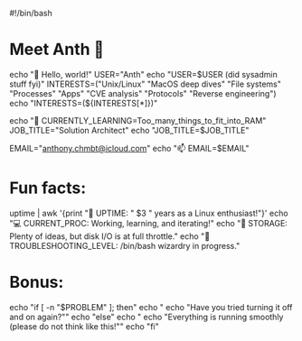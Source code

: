 #!/bin/bash
# Meet Anth 🐧

echo "👋 Hello, world!"
USER="Anth"
echo "USER=$USER (did sysadmin stuff fyi)"
INTERESTS=("Unix/Linux" "MacOS deep dives" "File systems" "Processes" "Apps" "CVE analysis" "Protocols" "Reverse engineering")
echo "INTERESTS=(${INTERESTS[*]})"

echo "🌱 CURRENTLY_LEARNING=Too_many_things_to_fit_into_RAM"
JOB_TITLE="Solution Architect"
echo "JOB_TITLE=$JOB_TITLE"

EMAIL="anthony.chmbt@icloud.com"
echo "📫 EMAIL=$EMAIL"

# Fun facts:
uptime | awk '{print "🚀 UPTIME: " $3 " years as a Linux enthusiast!"}'
echo "💻 CURRENT_PROC: Working, learning, and iterating!"
echo "💾 STORAGE: Plenty of ideas, but disk I/O is at full throttle."
echo "🔧 TROUBLESHOOTING_LEVEL: /bin/bash wizardry in progress."

# Bonus:
echo "if [ -n \"$PROBLEM\" ]; then"
echo "  echo \"Have you tried turning it off and on again?\""
echo "else"
echo "  echo \"Everything is running smoothly (please do not think like this!\""
echo "fi"

<!---
anthDev/anthDev is a ✨ special ✨ repository because its `README.md` (this file) appears on your GitHub profile.
You can click the Preview link to take a look at your changes.
--->
